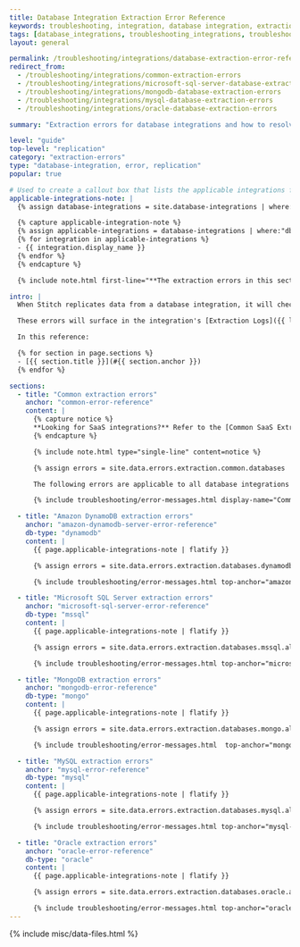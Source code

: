 ```yaml
---
title: Database Integration Extraction Error Reference
keywords: troubleshooting, integration, database integration, extraction error, common errors, 6 hour limit, table limit
tags: [database_integrations, troubleshooting_integrations, troubleshooting_errors]
layout: general

permalink: /troubleshooting/integrations/database-extraction-error-reference
redirect_from: 
  - /troubleshooting/integrations/common-extraction-errors
  - /troubleshooting/integrations/microsoft-sql-server-database-extraction-errors
  - /troubleshooting/integrations/mongodb-database-extraction-errors
  - /troubleshooting/integrations/mysql-database-extraction-errors
  - /troubleshooting/integrations/oracle-database-extraction-errors

summary: "Extraction errors for database integrations and how to resolve them."

level: "guide"
top-level: "replication"
category: "extraction-errors"
type: "database-integration, error, replication"
popular: true

# Used to create a callout box that lists the applicable integrations for the section.
applicable-integrations-note: |
  {% assign database-integrations = site.database-integrations | where:"show-in-menus",true | sort_natural:"display_name" %}

  {% capture applicable-integration-note %}
  {% assign applicable-integrations = database-integrations | where:"db-type",section.db-type %}
  {% for integration in applicable-integrations %}
  - {{ integration.display_name }}
  {% endfor %}
  {% endcapture %}

  {% include note.html first-line="**The extraction errors in this section are applicable to the following database integrations:**" content=applicable-integration-note %}

intro: |
  When Stitch replicates data from a database integration, it will check for the required user permissions and database server settings. If permissions or server settings aren't properly defined, you may receive an error during the Extraction phase of the replication process.

  These errors will surface in the integration's [Extraction Logs]({{ link.replication.extraction-logs | prepend: site.baseurl }}).

  In this reference:

  {% for section in page.sections %}
  - [{{ section.title }}](#{{ section.anchor }})
  {% endfor %}

sections:
  - title: "Common extraction errors"
    anchor: "common-error-reference"
    content: |
      {% capture notice %}
      **Looking for SaaS integrations?** Refer to the [Common SaaS Extraction Error Reference]({{ link.troubleshooting.saas-extraction-errors | prepend: site.baseurl }}).
      {% endcapture %}

      {% include note.html type="single-line" content=notice %}

      {% assign errors = site.data.errors.extraction.common.databases | sort_natural:"message" %}

      The following errors are applicable to all database integrations that support Extraction Logs:

      {% include troubleshooting/error-messages.html display-name="Common" %}

  - title: "Amazon DynamoDB extraction errors"
    anchor: "amazon-dynamodb-server-error-reference"
    db-type: "dynamodb"
    content: |
      {{ page.applicable-integrations-note | flatify }}

      {% assign errors = site.data.errors.extraction.databases.dynamodb.all | sort_natural:"message" %}

      {% include troubleshooting/error-messages.html top-anchor="amazon-dynamodb-server-error-reference" display-name="Amazon DynamoDB" %}

  - title: "Microsoft SQL Server extraction errors"
    anchor: "microsoft-sql-server-error-reference"
    db-type: "mssql"
    content: |
      {{ page.applicable-integrations-note | flatify }}

      {% assign errors = site.data.errors.extraction.databases.mssql.all | sort_natural:"message" %}

      {% include troubleshooting/error-messages.html top-anchor="microsoft-sql-server-error-reference" display-name="Microsoft SQL Server" %}

  - title: "MongoDB extraction errors"
    anchor: "mongodb-error-reference"
    db-type: "mongo"
    content: |
      {{ page.applicable-integrations-note | flatify }}

      {% assign errors = site.data.errors.extraction.databases.mongo.all | sort_natural:"message" %}

      {% include troubleshooting/error-messages.html  top-anchor="mongodb-error-reference" display-name="MongoDB" %}

  - title: "MySQL extraction errors"
    anchor: "mysql-error-reference"
    db-type: "mysql"
    content: |
      {{ page.applicable-integrations-note | flatify }}

      {% assign errors = site.data.errors.extraction.databases.mysql.all | sort_natural:"message" %}

      {% include troubleshooting/error-messages.html top-anchor="mysql-error-reference" display-name="MySQL" %}

  - title: "Oracle extraction errors"
    anchor: "oracle-error-reference"
    db-type: "oracle"
    content: |
      {{ page.applicable-integrations-note | flatify }}

      {% assign errors = site.data.errors.extraction.databases.oracle.all | sort_natural:"message" %}

      {% include troubleshooting/error-messages.html top-anchor="oracle-error-reference" display-name="Oracle" %}
---
```

{% include misc/data-files.html %}